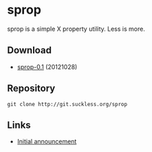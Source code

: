 sprop
=====
sprop is a simple X property utility. Less is more.

Download
--------
* [sprop-0.1](http://dl.suckless.org/tools/sprop-0.1.tar.gz) (20121028)

Repository
----------
	git clone http://git.suckless.org/sprop

Links
-----
* [Initial announcement](http://lists.suckless.org/dev/1004/3718.html)

